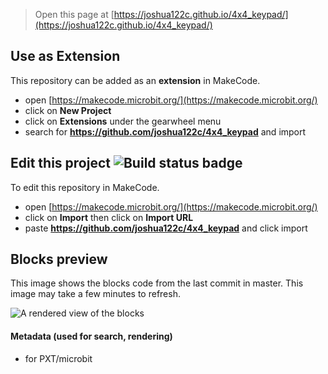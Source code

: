 
> Open this page at [https://joshua122c.github.io/4x4_keypad/](https://joshua122c.github.io/4x4_keypad/)

## Use as Extension

This repository can be added as an **extension** in MakeCode.

* open [https://makecode.microbit.org/](https://makecode.microbit.org/)
* click on **New Project**
* click on **Extensions** under the gearwheel menu
* search for **https://github.com/joshua122c/4x4_keypad** and import

## Edit this project ![Build status badge](https://github.com/joshua122c/4x4_keypad/workflows/MakeCode/badge.svg)

To edit this repository in MakeCode.

* open [https://makecode.microbit.org/](https://makecode.microbit.org/)
* click on **Import** then click on **Import URL**
* paste **https://github.com/joshua122c/4x4_keypad** and click import

## Blocks preview

This image shows the blocks code from the last commit in master.
This image may take a few minutes to refresh.

![A rendered view of the blocks](https://github.com/joshua122c/4x4_keypad/raw/master/.github/makecode/blocks.png)

#### Metadata (used for search, rendering)

* for PXT/microbit
<script src="https://makecode.com/gh-pages-embed.js"></script><script>makeCodeRender("{{ site.makecode.home_url }}", "{{ site.github.owner_name }}/{{ site.github.repository_name }}");</script>
